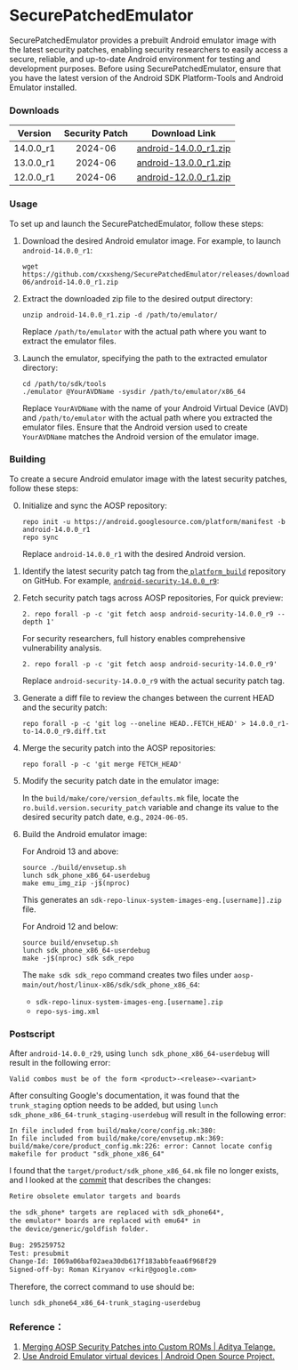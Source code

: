 # SecurePatchedEmulator
SecurePatchedEmulator provides a prebuilt Android emulator image with the latest security patches, enabling security researchers to easily access a secure, reliable, and up-to-date Android environment for testing and development purposes. Before using SecurePatchedEmulator, ensure that you have the latest version of the Android SDK Platform-Tools and Android Emulator installed.



### Downloads

|  Version  | Security Patch |                        Download Link                         |
| :-------: | :------------: | :----------------------------------------------------------: |
| 14.0.0_r1 |    2024-06     | [android-14.0.0_r1.zip](https://github.com/cxxsheng/SecurePatchedEmulator/releases/download/2024-06/android-14.0.0_r1.zip) |
| 13.0.0_r1 |    2024-06     | [android-13.0.0_r1.zip](https://github.com/cxxsheng/SecurePatchedEmulator/releases/download/2024-06/android-13.0.0_r1.zip) |
| 12.0.0_r1 |    2024-06     | [android-12.0.0_r1.zip](https://github.com/cxxsheng/SecurePatchedEmulator/releases/download/2024-06/android-12.0.0_r1.zip) |

### Usage
To set up and launch the SecurePatchedEmulator, follow these steps:
1. Download the desired Android emulator image. For example, to launch `android-14.0.0_r1`:

   ```shell
   wget https://github.com/cxxsheng/SecurePatchedEmulator/releases/download/2024-06/android-14.0.0_r1.zip
   ```

2. Extract the downloaded zip file to the desired output directory:

   ```shell
   unzip android-14.0.0_r1.zip -d /path/to/emulator/
   ```

   Replace `/path/to/emulator` with the actual path where you want to extract the emulator files.

3. Launch the emulator, specifying the path to the extracted emulator directory:

   ```shell
   cd /path/to/sdk/tools
   ./emulator @YourAVDName -sysdir /path/to/emulator/x86_64
   ```
   
   Replace `YourAVDName` with the name of your Android Virtual Device (AVD) and `/path/to/emulator` with the actual path where you extracted the emulator files. Ensure that the Android version used to create `YourAVDName` matches the Android version of the emulator image.

### Building
To create a secure Android emulator image with the latest security patches, follow these steps:

0. Initialize and sync the AOSP repository:
   ```shell
   repo init -u https://android.googlesource.com/platform/manifest -b android-14.0.0_r1
   repo sync
   ```
   Replace `android-14.0.0_r1` with the desired Android version.

1. Identify the latest security patch tag from the[ `platform_build`](https://github.com/aosp-mirror/platform_build/tags ) repository on GitHub. For example, [`android-security-14.0.0_r9`](https://github.com/aosp-mirror/platform_build/releases/tag/android-security-14.0.0_r9):

2. Fetch security patch tags across AOSP repositories, For quick preview:

   ```shell
   2. repo forall -p -c 'git fetch aosp android-security-14.0.0_r9 --depth 1'
   ```
   
   For security researchers, full history enables comprehensive vulnerability analysis.
   
   ```shell
   2. repo forall -p -c 'git fetch aosp android-security-14.0.0_r9'
   ```
   Replace `android-security-14.0.0_r9` with the actual security patch tag.

4. Generate a diff file to review the changes between the current HEAD and the security patch:

   ```shell
   repo forall -p -c 'git log --oneline HEAD..FETCH_HEAD' > 14.0.0_r1-to-14.0.0_r9.diff.txt
   ```

5. Merge the security patch into the AOSP repositories:

   ```shell
   repo forall -p -c 'git merge FETCH_HEAD'
   ```

6. Modify the security patch date in the emulator image:

   In the `build/make/core/version_defaults.mk` file, locate the `ro.build.version.security_patch` variable and change its value to the desired security patch date, e.g., `2024-06-05`.

7. Build the Android emulator image: 

   For Android 13 and above:

   ```shell
   source ./build/envsetup.sh
   lunch sdk_phone_x86_64-userdebug
   make emu_img_zip -j$(nproc)
   ```

   This generates an `sdk-repo-linux-system-images-eng.[username]].zip` file.

   For Android 12 and below:

   ```shell
   source build/envsetup.sh
   lunch sdk_phone_x86_64-userdebug
   make -j$(nproc) sdk sdk_repo
   ```

   The `make sdk sdk_repo` command creates two files under `aosp-main/out/host/linux-x86/sdk/sdk_phone_x86_64`:

   - `sdk-repo-linux-system-images-eng.[username].zip`
   - `repo-sys-img.xml`

### Postscript

After `android-14.0.0_r29`, using `lunch sdk_phone_x86_64-userdebug` will result in the following error:

```shell
Valid combos must be of the form <product>-<release>-<variant>
```

After consulting Google's documentation, it was found that the `trunk_staging` option needs to be added, but using `lunch sdk_phone_x86_64-trunk_staging-userdebug` will result in the following error:

```shell
In file included from build/make/core/config.mk:380:
In file included from build/make/core/envsetup.mk:369:
build/make/core/product_config.mk:226: error: Cannot locate config makefile for product "sdk_phone_x86_64"
```

I found that the `target/product/sdk_phone_x86_64.mk` file no longer exists, and I looked at the [commit](https://cs.android.com/android/_/android/platform/build/+/4bf479f6057ad532c792e26d3d958a8b50fc1f02) that describes the changes:

```diff
Retire obsolete emulator targets and boards

the sdk_phone* targets are replaced with sdk_phone64*,
the emulator* boards are replaced with emu64* in
the device/generic/goldfish folder.

Bug: 295259752
Test: presubmit
Change-Id: I069a06baf02aea30db617f183abbfeaa6f968f29
Signed-off-by: Roman Kiryanov <rkir@google.com>
```

Therefore, the correct command to use should be:

```shell
lunch sdk_phone64_x86_64-trunk_staging-userdebug
```


###  Reference：

1. [Merging AOSP Security Patches into Custom ROMs | Aditya Telange.](https://adityatelange.in/blog/aosp/merge-security-patches-aosp/)
2. [Use Android Emulator virtual devices | Android Open Source Project.](https://source.android.com/docs/setup/create/avd#build_avd_images)
